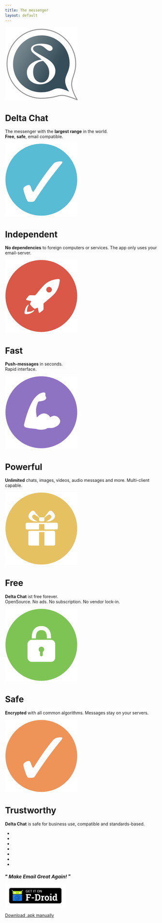 ```yaml
---
title: The messenger
layout: default
---
```


<!-- The content slider must have exactly 7 pages! -->
<!-- START OF CONTENT SLIDER -->
<link rel="stylesheet" property="stylesheet" href="../public/layout/content-slider.css" type="text/css" />
<div id="contentContainer"><div id="contentWrapper">

<div>
   <img src="../public/images/home/intro1.png" alt="" />
   <h1>Delta Chat</h1>
   <p>The messenger with the <b>largest range</b> in the world.<br/><b>Free</b>, <b>safe</b>,  email compatible.</p>
</div>

<div>
   <img src="../public/images/home/intro2.png" alt="" />
   <h1>Independent</h1>
   <p><b>No dependencies</b> to foreign computers or services. The app only uses your email-server.</p>
</div>

<div>
   <img src="../public/images/home/intro3.png" alt="" />
   <h1>Fast</h1>
   <p><b>Push-messages</b> in seconds.<br/>Rapid interface.</p>
</div>

<div>
   <img src="../public/images/home/intro4.png" alt="" />
   <h1>Powerful</h1>
   <p><b>Unlimited</b> chats, images, videos, audio messages and more. Multi-client capable.</p>
</div>

<div>
   <img src="../public/images/home/intro5.png" alt="" />
   <h1>Free</h1>
   <p><b>Delta Chat</b> ist free forever.<br/>OpenSource. No ads. No subscription. No vendor lock-in.</p>
</div>

<div>
   <img src="../public/images/home/intro6.png" alt="" />
   <h1>Safe</h1>
   <p><b>Encrypted</b> with all common algorithms. Messages stay on your servers.</p>
</div>

<div>
   <img src="../public/images/home/intro7.png" alt="" />
   <h1>Trustworthy</h1>
   <p><b>Delta Chat</b> is safe for business use, compatible and standards-based.</p>
</div>

</div></div>

<div id="navLinks">
  <ul>
    <li class="itemLinks" data-pos="0"></li>
    <li class="itemLinks" data-pos="1"></li>
    <li class="itemLinks" data-pos="2"></li>
    <li class="itemLinks" data-pos="3"></li>
    <li class="itemLinks" data-pos="4"></li>
    <li class="itemLinks" data-pos="5"></li>
    <li class="itemLinks" data-pos="6"></li>
  </ul>
</div>
<h2 style="font-size:16px">🙶<i> Make Email Great Again! </i>🙷</h2>
<script src="../public/layout/content-slider.js"></script>
<!-- END OF CONTENT SLIDER -->

[<img src="../public/images/home/get-it-on-fdroid.png" alt="Get it on F-Droid" width="200" />](download)
<!--[<img src="../public/images/home/get-it-on-gplay.png" alt="Get it on Google Play" width="200" />](download)
[<img src="../public/images/home/get-it-on-ios.png" alt="Download on Apple AppStore" width="200" />](download) -->

[Download .apk manually](download)

